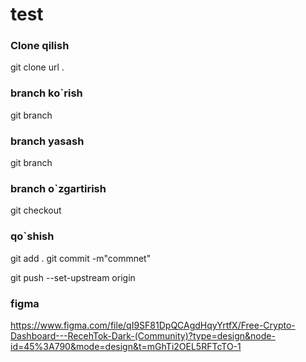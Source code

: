 # test

### Clone qilish
git clone url .

### branch ko`rish
git branch

### branch yasash
git branch <nomi>

### branch o`zgartirish
git checkout <nomi>

### qo`shish
git add .
git commit -m"commnet"

git push --set-upstream origin <branch nomi>



### figma

https://www.figma.com/file/qI9SF81DpQCAgdHqyYrtfX/Free-Crypto-Dashboard---RecehTok-Dark-(Community)?type=design&node-id=45%3A790&mode=design&t=mGhTi2OEL5RFTcTO-1
